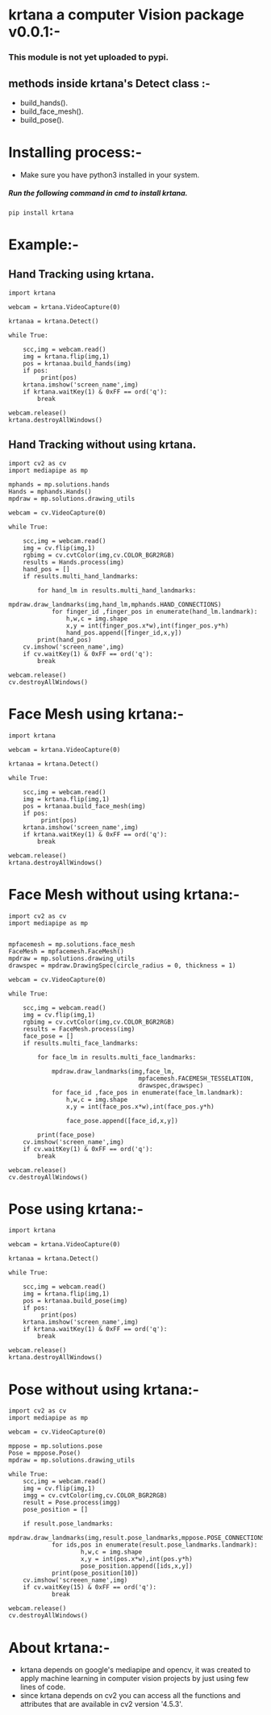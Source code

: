 # krtana a computer Vision package v0.0.1:-
### This module is not yet uploaded to pypi.
## methods inside krtana's Detect class :-

* build_hands().
* build_face_mesh().
* build_pose().

# Installing process:-

* Make sure you have python3 installed in your system.
##### Run the following command in cmd to install krtana.

    
    pip install krtana


# Example:-

## Hand Tracking using krtana.
    import krtana

    webcam = krtana.VideoCapture(0)

    krtanaa = krtana.Detect()   

    while True:
	
        scc,img = webcam.read()
        img = krtana.flip(img,1)
        pos = krtanaa.build_hands(img)
        if pos:
             print(pos)
        krtana.imshow('screen_name',img)
        if krtana.waitKey(1) & 0xFF == ord('q'):
            break

    webcam.release()         
    krtana.destroyAllWindows()

## Hand Tracking without using krtana.
    import cv2 as cv  
    import mediapipe as mp
    
    mphands = mp.solutions.hands  
    Hands = mphands.Hands()  
    mpdraw = mp.solutions.drawing_utils
    
    webcam = cv.VideoCapture(0)
    
    while True:
            
        scc,img = webcam.read()
        img = cv.flip(img,1)
        rgbimg = cv.cvtColor(img,cv.COLOR_BGR2RGB)
        results = Hands.process(img)
        hand_pos = []
        if results.multi_hand_landmarks:
            
            for hand_lm in results.multi_hand_landmarks:
                mpdraw.draw_landmarks(img,hand_lm,mphands.HAND_CONNECTIONS)
                for finger_id ,finger_pos in enumerate(hand_lm.landmark):
                    h,w,c = img.shape
                    x,y = int(finger_pos.x*w),int(finger_pos.y*h)
                    hand_pos.append([finger_id,x,y])
            print(hand_pos)
        cv.imshow('screen_name',img)
        if cv.waitKey(1) & 0xFF == ord('q'):
            break
    
    webcam.release()  
    cv.destroyAllWindows()

# Face Mesh using krtana:-

    import krtana

    webcam = krtana.VideoCapture(0)

    krtanaa = krtana.Detect()   

    while True:
	
        scc,img = webcam.read()
        img = krtana.flip(img,1)
        pos = krtanaa.build_face_mesh(img)
        if pos:
             print(pos)
        krtana.imshow('screen_name',img)
        if krtana.waitKey(1) & 0xFF == ord('q'):
            break

    webcam.release()         
    krtana.destroyAllWindows()


# Face Mesh without using krtana:-

    import cv2 as cv
    import mediapipe as mp
    
    
    mpfacemesh = mp.solutions.face_mesh
    FaceMesh = mpfacemesh.FaceMesh()
    mpdraw = mp.solutions.drawing_utils
    drawspec = mpdraw.DrawingSpec(circle_radius = 0, thickness = 1)

    webcam = cv.VideoCapture(0)
    
    while True:
            
        scc,img = webcam.read()
        img = cv.flip(img,1)
        rgbimg = cv.cvtColor(img,cv.COLOR_BGR2RGB)
        results = FaceMesh.process(img)
        face_pose = []
        if results.multi_face_landmarks:
            
            for face_lm in results.multi_face_landmarks:
                
                mpdraw.draw_landmarks(img,face_lm,
                                        mpfacemesh.FACEMESH_TESSELATION,
                                        drawspec,drawspec)
                for face_id ,face_pos in enumerate(face_lm.landmark):
                    h,w,c = img.shape
                    x,y = int(face_pos.x*w),int(face_pos.y*h)
                    
                    face_pose.append([face_id,x,y])
                
            print(face_pose)
        cv.imshow('screen_name',img)
        if cv.waitKey(1) & 0xFF == ord('q'):
            break
    
    webcam.release()  
    cv.destroyAllWindows()

# Pose using krtana:-
    
    import krtana
    
    webcam = krtana.VideoCapture(0)

    krtanaa = krtana.Detect()   

    while True:
	
        scc,img = webcam.read()
        img = krtana.flip(img,1)
        pos = krtanaa.build_pose(img)
        if pos:
             print(pos)
        krtana.imshow('screen_name',img)
        if krtana.waitKey(1) & 0xFF == ord('q'):
            break

    webcam.release()         
    krtana.destroyAllWindows()

# Pose without using krtana:-

    import cv2 as cv
    import mediapipe as mp

    webcam = cv.VideoCapture(0)

    mppose = mp.solutions.pose
    Pose = mppose.Pose()
    mpdraw = mp.solutions.drawing_utils

    while True:
        scc,img = webcam.read()
        img = cv.flip(img,1)
        imgg = cv.cvtColor(img,cv.COLOR_BGR2RGB)
        result = Pose.process(imgg)
        pose_position = []
        
        if result.pose_landmarks:
                mpdraw.draw_landmarks(img,result.pose_landmarks,mppose.POSE_CONNECTIONS)
                for ids,pos in enumerate(result.pose_landmarks.landmark):
                        h,w,c = img.shape
                        x,y = int(pos.x*w),int(pos.y*h)
                        pose_position.append([ids,x,y])
                print(pose_position[10])
        cv.imshow('screeen_name',img)
        if cv.waitKey(15) & 0xFF == ord('q'):
                break

    webcam.release()
    cv.destroyAllWindows()

# About krtana:-
* krtana  depends on google's mediapipe and opencv, it was created to apply 
machine learning in computer vision projects by just using few lines of code.
* since krtana depends on cv2 you can access all the functions and attributes that are available in cv2 version '4.5.3'.
